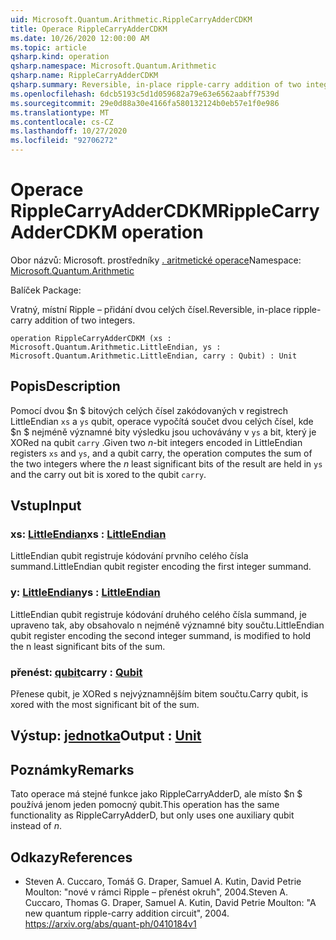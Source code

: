 ```yaml
---
uid: Microsoft.Quantum.Arithmetic.RippleCarryAdderCDKM
title: Operace RippleCarryAdderCDKM
ms.date: 10/26/2020 12:00:00 AM
ms.topic: article
qsharp.kind: operation
qsharp.namespace: Microsoft.Quantum.Arithmetic
qsharp.name: RippleCarryAdderCDKM
qsharp.summary: Reversible, in-place ripple-carry addition of two integers.
ms.openlocfilehash: 6dcb5193c5d1d059682a79e63e6562aabff7539d
ms.sourcegitcommit: 29e0d88a30e4166fa580132124b0eb57e1f0e986
ms.translationtype: MT
ms.contentlocale: cs-CZ
ms.lasthandoff: 10/27/2020
ms.locfileid: "92706272"
---
```

# <a name="ripplecarryaddercdkm-operation"></a><span data-ttu-id="09a56-102">Operace RippleCarryAdderCDKM</span><span class="sxs-lookup"><span data-stu-id="09a56-102">RippleCarryAdderCDKM operation</span></span>

<span data-ttu-id="09a56-103">Obor názvů: Microsoft. prostředníky [. aritmetické operace](xref:Microsoft.Quantum.Arithmetic)</span><span class="sxs-lookup"><span data-stu-id="09a56-103">Namespace: [Microsoft.Quantum.Arithmetic](xref:Microsoft.Quantum.Arithmetic)</span></span>

<span data-ttu-id="09a56-104">Balíček [](https://nuget.org/packages/)</span><span class="sxs-lookup"><span data-stu-id="09a56-104">Package: [](https://nuget.org/packages/)</span></span>


<span data-ttu-id="09a56-105">Vratný, místní Ripple – přidání dvou celých čísel.</span><span class="sxs-lookup"><span data-stu-id="09a56-105">Reversible, in-place ripple-carry addition of two integers.</span></span>

```qsharp
operation RippleCarryAdderCDKM (xs : Microsoft.Quantum.Arithmetic.LittleEndian, ys : Microsoft.Quantum.Arithmetic.LittleEndian, carry : Qubit) : Unit
```


## <a name="description"></a><span data-ttu-id="09a56-106">Popis</span><span class="sxs-lookup"><span data-stu-id="09a56-106">Description</span></span>

<span data-ttu-id="09a56-107">Pomocí dvou $n $ bitových celých čísel zakódovaných v registrech LittleEndian `xs` a `ys` qubit, operace vypočítá součet dvou celých čísel, kde $n $ nejméně významné bity výsledku jsou uchovávány v `ys` a bit, který je XORed na qubit `carry` .</span><span class="sxs-lookup"><span data-stu-id="09a56-107">Given two $n$-bit integers encoded in LittleEndian registers `xs` and `ys`, and a qubit carry, the operation computes the sum of the two integers where the $n$ least significant bits of the result are held in `ys` and the carry out bit is xored to the qubit `carry`.</span></span>

## <a name="input"></a><span data-ttu-id="09a56-108">Vstup</span><span class="sxs-lookup"><span data-stu-id="09a56-108">Input</span></span>

### <a name="xs--littleendian"></a><span data-ttu-id="09a56-109">xs: [LittleEndian](xref:Microsoft.Quantum.Arithmetic.LittleEndian)</span><span class="sxs-lookup"><span data-stu-id="09a56-109">xs : [LittleEndian](xref:Microsoft.Quantum.Arithmetic.LittleEndian)</span></span>

<span data-ttu-id="09a56-110">LittleEndian qubit registruje kódování prvního celého čísla summand.</span><span class="sxs-lookup"><span data-stu-id="09a56-110">LittleEndian qubit register encoding the first integer summand.</span></span>


### <a name="ys--littleendian"></a><span data-ttu-id="09a56-111">y: [LittleEndian](xref:Microsoft.Quantum.Arithmetic.LittleEndian)</span><span class="sxs-lookup"><span data-stu-id="09a56-111">ys : [LittleEndian](xref:Microsoft.Quantum.Arithmetic.LittleEndian)</span></span>

<span data-ttu-id="09a56-112">LittleEndian qubit registruje kódování druhého celého čísla summand, je upraveno tak, aby obsahovalo n nejméně významné bity součtu.</span><span class="sxs-lookup"><span data-stu-id="09a56-112">LittleEndian qubit register encoding the second integer summand, is modified to hold the n least significant bits of the sum.</span></span>


### <a name="carry--qubit"></a><span data-ttu-id="09a56-113">přenést: [qubit](xref:microsoft.quantum.lang-ref.qubit)</span><span class="sxs-lookup"><span data-stu-id="09a56-113">carry : [Qubit](xref:microsoft.quantum.lang-ref.qubit)</span></span>

<span data-ttu-id="09a56-114">Přenese qubit, je XORed s nejvýznamnějším bitem součtu.</span><span class="sxs-lookup"><span data-stu-id="09a56-114">Carry qubit, is xored with the most significant bit of the sum.</span></span>



## <a name="output--unit"></a><span data-ttu-id="09a56-115">Výstup: [jednotka](xref:microsoft.quantum.lang-ref.unit)</span><span class="sxs-lookup"><span data-stu-id="09a56-115">Output : [Unit](xref:microsoft.quantum.lang-ref.unit)</span></span>



## <a name="remarks"></a><span data-ttu-id="09a56-116">Poznámky</span><span class="sxs-lookup"><span data-stu-id="09a56-116">Remarks</span></span>

<span data-ttu-id="09a56-117">Tato operace má stejné funkce jako RippleCarryAdderD, ale místo $n $ používá jenom jeden pomocný qubit.</span><span class="sxs-lookup"><span data-stu-id="09a56-117">This operation has the same functionality as RippleCarryAdderD, but only uses one auxiliary qubit instead of $n$.</span></span>

## <a name="references"></a><span data-ttu-id="09a56-118">Odkazy</span><span class="sxs-lookup"><span data-stu-id="09a56-118">References</span></span>

- <span data-ttu-id="09a56-119">Steven A. Cuccaro, Tomáš G. Draper, Samuel A. Kutin, David Petrie Moulton: "nové v rámci Ripple – přenést okruh", 2004.</span><span class="sxs-lookup"><span data-stu-id="09a56-119">Steven A. Cuccaro, Thomas G. Draper, Samuel A. Kutin, David Petrie Moulton: "A new quantum ripple-carry addition circuit", 2004.</span></span>
  https://arxiv.org/abs/quant-ph/0410184v1